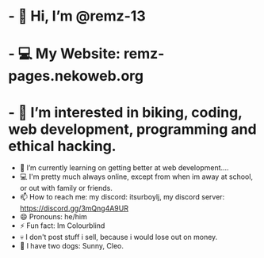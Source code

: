 # - 👋 Hi, I’m @remz-13
# - 💻 My Website: remz-pages.nekoweb.org
# - 👀 I’m interested in biking, coding, web development, programming and ethical hacking.
- 🌱 I’m currently learning on getting better at web development....
- 💻 I'm pretty much always online, except from when im away at school, or out with family or friends.
- 📫 How to reach me: my discord: itsurboylj, my discord server: https://discord.gg/3mQng4A9UR
- 😄 Pronouns: he/him
- ⚡ Fun fact: Im Colourblind
- 💀 I don't post stuff i sell, because i would lose out on money.
- 🐶 I have two dogs: Sunny, Cleo.

<!---
remz-13/remz-13 is a ✨ special ✨ repository because its `README.md` (this file) appears on your GitHub profile.
You can click the Preview link to take a look at your changes.
--->
